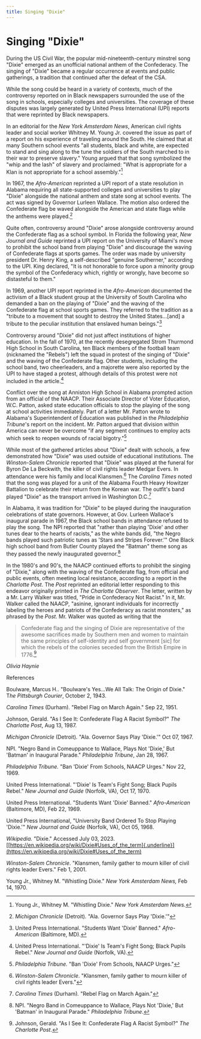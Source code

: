 ```yaml
---
title: Singing "Dixie"
---
```


# Singing "Dixie"

During the US Civil War, the popular mid-nineteenth-century minstrel
song "Dixie" emerged as an unofficial national anthem of the
Confederacy. The singing of "Dixie" became a regular occurrence at
events and public gatherings, a tradition that continued after the
defeat of the CSA.

While the song could be heard in a variety of contexts, much of the
controversy reported on in Black newspapers surrounded the use of the
song in schools, especially colleges and universities. The coverage of
these disputes was largely generated by United Press International (UPI)
reports that were reprinted by Black newspapers.

In an editorial for the *New York Amsterdam News*, American civil rights
leader and social worker Whitney M. Young Jr. covered the issue as part
of a report on his experience of traveling around the South. He claimed
that at many Southern school events "all students, black and white, are
expected to stand and sing along to the tune the soldiers of the South
marched to in their war to preserve slavery." Young argued that that
song symbolized the "whip and the lash" of slavery and proclaimed: "What
is appropriate for a Klan is not appropriate for a school assembly."[^1]

In 1967, the *Afro-American* reprinted a UPI report of a state
resolution in Alabama requiring all state-supported colleges and
universities to play "Dixie" alongside the national anthem and state
song at school events. The act was signed by Governor Lurleen Wallace.
The motion also ordered the Confederate flag be waved alongside the
American and state flags while the anthems were played.[^2]

Quite often, controversy around "Dixie" arose alongside controversy
around the Confederate flag as a school symbol. In Florida the following
year, *New Journal and Guide* reprinted a UPI report on the University
of Miami's move to prohibit the school band from playing "Dixie" and
discourage the waving of Confederate flags at sports games. The order
was made by university president Dr. Henry King, a self-described
"genuine Southerner," according to the UPI. King declared, "It is not
honorable to force upon a minority group the symbol of the Confederacy
which, rightly or wrongly, have become so distasteful to them."

In 1969, another UPI report reprinted in the *Afro-American* documented
the activism of a Black student group at the University of South
Carolina who demanded a ban on the playing of "Dixie" and the waving of
the Confederate flag at school sports games. They referred to the
tradition as a "tribute to a movement that sought to destroy the United
States...\[and\] a tribute to the peculiar institution that enslaved
human beings."[^3]

Controversy around "Dixie" did not just affect institutions of higher
education. In the fall of 1970, at the recently desegregated Strom
Thurmond High School in South Carolina, ten Black members of the
football team (nicknamed the "Rebels") left the squad in protest of the
singing of "Dixie" and the waving of the Confederate flag. Other
students, including the school band, two cheerleaders, and a majorette
were also reported by the UPI to have staged a protest, although details
of this protest were not included in the article.[^4]

Conflict over the song at Anniston High School in Alabama prompted
action from an official of the NAACP. Their Associate Director of Voter
Education, W.C. Patton, asked state education officials to stop the
playing of the song at school activities immediately. Part of a letter
Mr. Patton wrote to Alabama's Superintendent of Education was published
in the *Philadelphia Tribune*'s report on the incident. Mr. Patton
argued that division within America can never be overcome "if any
segment continues to employ acts which seek to reopen wounds of racial
bigotry."[^5]

While most of the gathered articles about "Dixie" dealt with schools, a
few demonstrated how "Dixie" was used outside of educational
institutions. The *Winston-Salem Chronicle* reported that "Dixie" was
played at the funeral for Byron De La Beckwith, the killer of civil
rights leader Medgar Evers. In attendance were his family and local
Klansmen.[^6] The *Carolina Times* noted that the song was played for a
unit of the Alabama Fourth Heavy Howitzer Battalion to celebrate their
return from the Korean war. The outfit's band played "Dixie" as the
transport arrived in Washington D.C.[^7]

In Alabama, it was tradition for "Dixie" to be played during the
inauguration celebrations of state governors. However, at Gov. Lurleen
Wallace's inaugural parade in 1967, the Black school bands in attendance
refused to play the song. The NPI reported that "rather than playing
'Dixie' and other tunes dear to the hearts of racists," as the white
bands did, "the Negro bands played such patriotic tunes as 'Stars and
Stripes Forever.'" One Black high school band from Butler County played
the "Batman" theme song as they passed the newly inaugurated
governor.[^8]

In the 1980's and 90's, the NAACP continued efforts to prohibit the
singing of "Dixie," along with the waving of the Confederate flag, from
official and public events, often meeting local resistance, according to
a report in the *Charlotte Post*. The *Post* reprinted an editorial
letter responding to this endeavor originally printed in *The Charlotte
Observer*. The letter, written by a Mr. Larry Walker was titled, "Pride
in Confederacy Not Racist." In it, Mr. Walker called the NAACP,
"asinine, ignorant individuals for incorrectly labeling the heroes and
patriots of the Confederacy as racist monsters," as phrased by the
*Post*. Mr. Walker was quoted as writing that the

> Confederate flag and the singing of Dixie are representative of the
> awesome sacrifices made by Southern men and women to maintain the same
> principles of self-identity and self government \[sic\] for which the
> rebels of the colonies seceded from the British Empire in 1776.[^9]

*Olivia Haynie*

References

Boulware, Marcus H.. "Boulware's Yes...We All Talk: The Origin of
Dixie." T*he Pittsburgh Courier*, October 2, 1943.

*Carolina Times* (Durham)*.* "Rebel Flag on March Again." Sep 22, 1951.

Johnson, Gerald. "As I See It: Confederate Flag A Racist Symbol?" *The
Charlotte Post*, Aug 13, 1987.

*Michigan Chronicle* (Detroit)*.* "Ala. Governor Says Play 'Dixie.'" Oct
07, 1967.

NPI. "Negro Band in Comeuppance to Wallace, Plays Not 'Dixie,' But
'Batman' in Inaugural Parade." *Philadelphia Tribune*, Jan 28, 1967.

*Philadelphia Tribune.* "Ban 'Dixie' From Schools, NAACP Urges." Nov 22,
1969.

United Press International. "'Dixie' Is Team's Fight Song; Black Pupils
Rebel." *New Journal and Guide* (Norfolk, VA), Oct 17, 1970.

United Press International. "Students Want 'Dixie' Banned."
*Afro-American* (Baltimore, MD)*,* Feb 22, 1969.

United Press International, "University Band Ordered To Stop Playing
'Dixie.'" *New Journal and Guide* (Norfolk, VA), Oct 05, 1968.

*Wikipedia.* "Dixie." Accessed July 03, 2023.
[[https://en.wikipedia.org/wiki/Dixie#Uses_of_the_term]{.underline}](https://en.wikipedia.org/wiki/Dixie#Uses_of_the_term)

*Winston-Salem Chronicle*. "Klansmen, family gather to mourn killer of
civil rights leader Evers." Feb 1, 2001.

Young Jr., Whitney M. "Whistling Dixie." *New York Amsterdam News,* Feb
14, 1970.

[^1]: Young Jr., Whitney M. "Whistling Dixie." *New York Amsterdam
    News.*

[^2]: *Michigan Chronicle* (Detroit)*.* "Ala. Governor Says Play
    'Dixie.'"

[^3]: United Press International. "Students Want 'Dixie' Banned."
    *Afro-American* (Baltimore, MD).

[^4]: United Press International. "'Dixie' Is Team's Fight Song; Black
    Pupils Rebel." *New Journal and Guide* (Norfolk, VA).

[^5]: *Philadelphia Tribune.* "Ban 'Dixie' From Schools, NAACP Urges."

[^6]: *Winston-Salem Chronicle*. "Klansmen, family gather to mourn
    killer of civil rights leader Evers."

[^7]: *Carolina Times* (Durham)*.* "Rebel Flag on March Again."

[^8]: NPI. "Negro Band in Comeuppance to Wallace, Plays Not 'Dixie,' But
    'Batman' in Inaugural Parade." *Philadelphia Tribune*.

[^9]: Johnson, Gerald. "As I See It: Confederate Flag A Racist Symbol?"
    *The Charlotte Post*.
